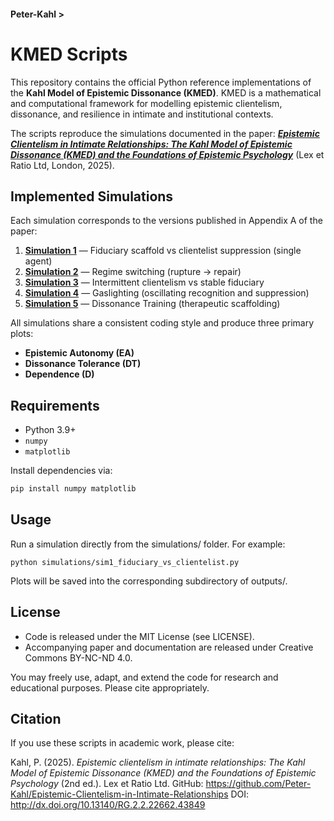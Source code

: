 #### Peter-Kahl >

# KMED Scripts

This repository contains the official Python reference implementations of the **Kahl Model of Epistemic Dissonance (KMED)**.
KMED is a mathematical and computational framework for modelling epistemic clientelism, dissonance, and resilience in intimate and institutional contexts.

The scripts reproduce the simulations documented in the paper:
[**_Epistemic Clientelism in Intimate Relationships: The Kahl Model of Epistemic Dissonance (KMED) and the Foundations of Epistemic Psychology_**](https://github.com/Peter-Kahl/Epistemic-Clientelism-in-Intimate-Relationships) (Lex et Ratio Ltd, London, 2025).

## Implemented Simulations

Each simulation corresponds to the versions published in Appendix A of the paper:

1. [**Simulation 1**](https://github.com/Peter-Kahl/simulations/sim1_fiduciary_vs_clientelist.py) — Fiduciary scaffold vs clientelist suppression (single agent)
2. [**Simulation 2**](https://github.com/Peter-Kahl/simulations/sim2_regime_switching.py) — Regime switching (rupture → repair)
3. [**Simulation 3**](https://github.com/Peter-Kahl/simulations/sim3_intermittent_clientelism.py) — Intermittent clientelism vs stable fiduciary
4. [**Simulation 4**](https://github.com/Peter-Kahl/simulations/sim4_gaslighting.py) — Gaslighting (oscillating recognition and suppression)
5. [**Simulation 5**](https://github.com/Peter-Kahl/simulations/sim5_dissonance_training.py) — Dissonance Training (therapeutic scaffolding)

All simulations share a consistent coding style and produce three primary plots:
- **Epistemic Autonomy (EA)**
- **Dissonance Tolerance (DT)**
- **Dependence (D)**

## Requirements

- Python 3.9+
- `numpy`
- `matplotlib`

Install dependencies via:

```bash
pip install numpy matplotlib
```

## Usage

Run a simulation directly from the simulations/ folder. For example:

```
python simulations/sim1_fiduciary_vs_clientelist.py
```

Plots will be saved into the corresponding subdirectory of outputs/.

## License

- Code is released under the MIT License (see LICENSE).
- Accompanying paper and documentation are released under Creative Commons BY-NC-ND 4.0.

You may freely use, adapt, and extend the code for research and educational purposes. Please cite appropriately.


## Citation

If you use these scripts in academic work, please cite:

Kahl, P. (2025). _Epistemic clientelism in intimate relationships: The Kahl Model of Epistemic Dissonance (KMED) and the Foundations of Epistemic Psychology_ (2nd ed.). Lex et Ratio Ltd. GitHub: https://github.com/Peter-Kahl/Epistemic-Clientelism-in-Intimate-Relationships DOI: http://dx.doi.org/10.13140/RG.2.2.22662.43849
